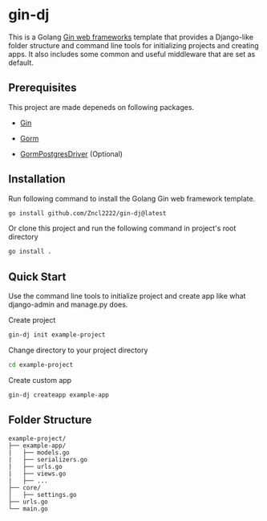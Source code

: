# gin-dj
This is a Golang [Gin web frameworks](https://github.com/gin-gonic/gin) template that provides a Django-like folder structure and command line tools for initializing projects and creating apps. It also includes some common and useful middleware that are set as default.

## Prerequisites
This project are made depeneds on following packages.

- [Gin](https://github.com/gin-gonic/gin)

- [Gorm](https://github.com/go-gorm/gorm)

- [GormPostgresDriver](https://github.com/go-gorm/postgres) (Optional)

## Installation
Run following command to install the Golang Gin web framework template.

```bash
go install github.com/Zncl2222/gin-dj@latest
```

Or clone this project and run the following command in project's root directory

```bash
go install .
```

## Quick Start
Use the command line tools to initialize project and create app like what django-admin and manage.py does.

Create project
```bash
gin-dj init example-project
```
Change directory to your project directory
```bash
cd example-project
```

Create custom app
```bash
gin-dj createapp example-app
```

## Folder Structure
```
example-project/
├── example-app/
|   ├── models.go
|   ├── serializers.go
|   ├── urls.go
|   ├── views.go
|   ├── ...
├── core/
│   ├── settings.go
├── urls.go
└── main.go
```
